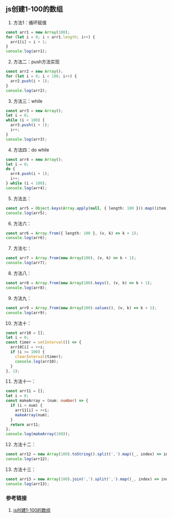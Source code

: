 ## js创建1-100的数组

1. 方法1：循环赋值
```ts
const arr1 = new Array(100);
for (let i = 0; i < arr1.length; i++) {
  arr1[i] = i + 1;
}
console.log(arr1);
```

2. 方法二：push方法实现
```ts
const arr2 = new Array();
for (let i = 0; i < 100; i++) {
  arr2.push(i + 1);
}
console.log(arr2);
```

3. 方法三：while
```ts
const arr3 = new Array();
let i = 0;
while (i < 100) {
  arr3.push(i + 1);
  i++;
}
console.log(arr3);
```

4. 方法四：do while
```ts
const arr4 = new Array();
let i = 0;
do {
  arr4.push(i + 1);
  i++;
} while (i < 100);
console.log(arr4);
```

5. 方法五：
```ts
const arr5 = Object.keys(Array.apply(null, { length: 100 })).map((item) => +item + 1)
console.log(arr5);
```

6. 方法六：
```ts
const arr6 = Array.from({ length: 100 }, (v, k) => k + 1);
console.log(arr6);
```

7. 方法七：
```ts
const arr7 = Array.from(new Array(100), (v, k) => k + 1);
console.log(arr7);
```

8. 方法八：
```ts
const arr8 = Array.from(new Array(100).keys(), (v, k) => k + 1);
console.log(arr8);
```

9. 方法九：
```ts
const arr9 = Array.from(new Array(100).values(), (v, k) => k + 1);
console.log(arr9);
```

10. 方法十：
```ts
const arr10 = [];
let i = 0;
const timer = setInterval(() => {
  arr10[i] = ++i;
  if (i >= 100) {
    clearInterval(timer);
    console.log(arr10);
  }
}, 1);
```

11. 方法十一：
```ts
const arr11 = [];
let i = 0;
const makeArray = (num: number) => {
  if (i < num) {
    arr11[i] = ++i;
    makeArray(num);
  }
  return arr11;
};
console.log(makeArray(100));
```

12. 方法十二：
```ts
const arr12 = new Array(100).toString().split(',').map((_, index) => index + 1);
console.log(arr12);
```

13. 方法十三：
```ts
const arr13 = new Array(100).join(',').split(',').map((_, index) => index + 1);
console.log(arr13);
```

### 参考链接
1. [js创建1-100的数组](https://www.cnblogs.com/zhishaofei/p/10146870.html)